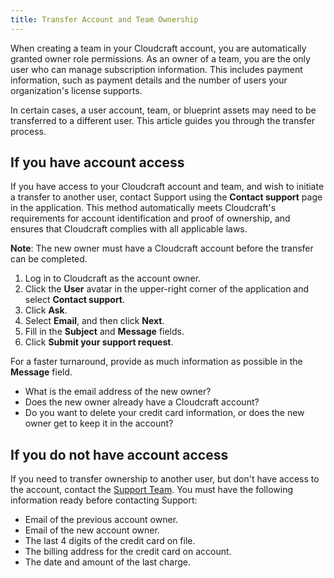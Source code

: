 ```yaml
---
title: Transfer Account and Team Ownership
---
```


When creating a team in your Cloudcraft account, you are automatically granted owner role permissions. As an owner of a team, you are the only user who can manage subscription information. This includes payment information, such as payment details and the number of users your organization's license supports.

In certain cases, a user account, team, or blueprint assets may need to be transferred to a different user. This article guides you through the transfer process.

## If you have account access

If you have access to your Cloudcraft account and team, and wish to initiate a transfer to another user, contact Support using the **Contact support** page in the application. This method automatically meets Cloudcraft's requirements for account identification and proof of ownership, and ensures that Cloudcraft complies with all applicable laws.

**Note**: The new owner must have a Cloudcraft account before the transfer can be completed.

1. Log in to Cloudcraft as the account owner.
2. Click the **User** avatar in the upper-right corner of the application and select **Contact support**. 
3. Click **Ask**.
4. Select **Email**, and then click **Next**.
5. Fill in the **Subject** and **Message** fields.
6. Click **Submit your support request**.

For a faster turnaround, provide as much information as possible in the **Message** field.

- What is the email address of the new owner?
- Does the new owner already have a Cloudcraft account?
- Do you want to delete your credit card information, or does the new owner get to keep it in the account?

## If you do not have account access

If you need to transfer ownership to another user, but don't have access to the account, contact the [Support Team][2]. You must have the following information ready before contacting Support:

- Email of the previous account owner.
- Email of the new account owner.
- The last 4 digits of the credit card on file.
- The billing address for the credit card on account.
- The date and amount of the last charge.

[1]: https://app.cloudcraft.co/signup
[2]: https://app.cloudcraft.co/app/support
